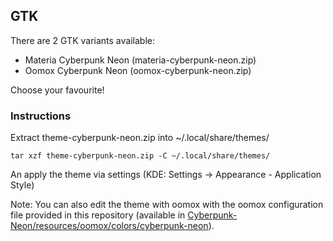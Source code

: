 ## GTK

There are 2 GTK variants available: 

* Materia Cyberpunk Neon (materia-cyberpunk-neon.zip)
* Oomox Cyberpunk Neon (oomox-cyberpunk-neon.zip)

Choose your favourite!

### Instructions

Extract theme-cyberpunk-neon.zip into ~/.local/share/themes/

`tar xzf theme-cyberpunk-neon.zip -C ~/.local/share/themes/`

An apply the theme via settings (KDE: Settings -> Appearance - Application Style)

Note: You can also edit the theme with oomox with the oomox configuration file provided in this repository (available in [Cyberpunk-Neon/resources/oomox/colors/cyberpunk-neon](https://github.com/Roboron3042/Cyberpunk-Neon/blob/master/resources/oomox/colors/Cyberpunk-Neon)).
